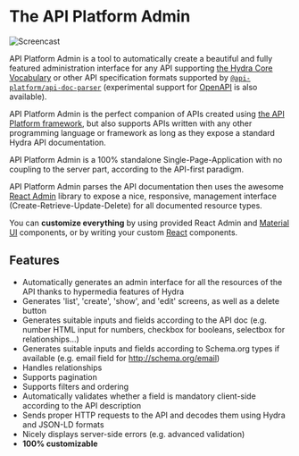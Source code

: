 # The API Platform Admin

![Screencast](images/admin-demo.gif)

API Platform Admin is a tool to automatically create a beautiful and fully featured administration interface
for any API supporting [the Hydra Core Vocabulary](http://www.hydra-cg.com/) or other API specification formats supported by [`@api-platform/api-doc-parser`](https://github.com/api-platform/api-doc-parser) (experimental support for [OpenAPI](https://www.openapis.org/) is also available).

API Platform Admin is the perfect companion of APIs created
using [the API Platform framework](https://api-platform.com), but also supports APIs written with any other programming language or framework as long as they expose a standard Hydra API documentation. 

API Platform Admin is a 100% standalone Single-Page-Application with no coupling to the server part,
according to the API-first paradigm.

API Platform Admin parses the API documentation then uses the awesome [React Admin](https://marmelab.com/react-admin/)
library to expose a nice, responsive, management interface (Create-Retrieve-Update-Delete) for all documented resource types.

You can  **customize everything** by using provided React Admin and [Material UI](https://material-ui.com/) components, or by writing your custom [React](https://reactjs.org/) components.

## Features

* Automatically generates an admin interface for all the resources of the API thanks to hypermedia features of Hydra
* Generates 'list', 'create', 'show', and 'edit' screens, as well as a delete button
* Generates suitable inputs and fields according to the API doc (e.g. number HTML input for numbers, checkbox for booleans, selectbox for relationships...)
* Generates suitable inputs and fields according to Schema.org types if available (e.g. email field for http://schema.org/email)
* Handles relationships
* Supports pagination
* Supports filters and ordering
* Automatically validates whether a field is mandatory client-side according to the API description
* Sends proper HTTP requests to the API and decodes them using Hydra and JSON-LD formats
* Nicely displays server-side errors (e.g. advanced validation)
* **100% customizable**

